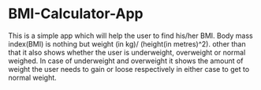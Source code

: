 # BMI-Calculator-App
This is a simple app which will help the user to find his/her BMI.
Body mass index(BMI) is nothing but weight (in kg)/ (height(in metres)^2).
other than that it also shows whether the user is underweight, overweight or normal weighed.
In case of underweight and overweight it shows the amount of weight the user needs to gain or loose respectively in either case to get to normal weight.
